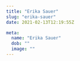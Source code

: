 ```yaml
---
title: "Erika Sauer"
slug: "erika-sauer"
date: 2021-02-13T12:19:55Z

meta:
  name: "Erika Sauer"
  dob: ""
  image: ""
---
```


